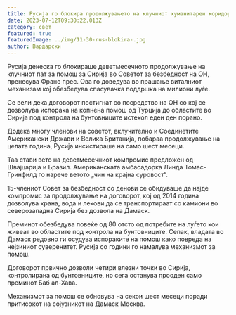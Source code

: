 ```yaml
---
title: Русија го блокира продолжувањето на клучниот хуманитарен коридор кон Сирија
date: 2023-07-12T09:30:22.013Z
category: свет
featured: true
featuredImage: ../img/11-30-rus-blokira-.jpg
author: Вардарски
---
```

Русија денеска го блокираше деветмесечното продолжување на клучниот пат за помош за Сирија во Советот за безбедност на ОН, пренесува Франс прес. Ова го доведува во прашање виталниот механизам кој обезбедува спасувачка поддршка на милиони луѓе.

Се вели дека договорот постигнат со посредство на ОН со кој се дозволува испорака на копнена помош од Турција до областите во Сирија под контрола на бунтовниците истекол еден ден порано.

Додека многу членови на советот, вклучително и Соединетите Американски Држави и Велика Британија, побараа продолжување на целата година, Русија инсистираше на само шест месеци.

Таа стави вето на деветмесечниот компромис предложен од Швајцарија и Бразил. Американската амбасадорка Линда Томас-Гринфилд го нарече ветото „чин на крајна суровост“.

15-члениот Совет за безбедност со денови се обидуваше да најде компромис за продолжување на договорот, кој од 2014 година дозволува храна, вода и лекови да се транспортираат со камиони во северозападна Сирија без дозвола на Дамаск.

Преминот обезбедува повеќе од 80 отсто од потребите на луѓето кои живеат во областите под контрола на бунтовниците. Сепак, владата во Дамаск редовно ги осудува испораките на помош како повреда на нејзиниот суверенитет. Русија со години го намалува механизмот за помош.

Договорот првично дозволи четири влезни точки во Сирија, контролирана од бунтовниците, но сега останува прооден само преминот Баб ал-Хава.

Механизмот за помош се обновува на секои шест месеци поради притисокот на сојузникот на Дамаск Москва.